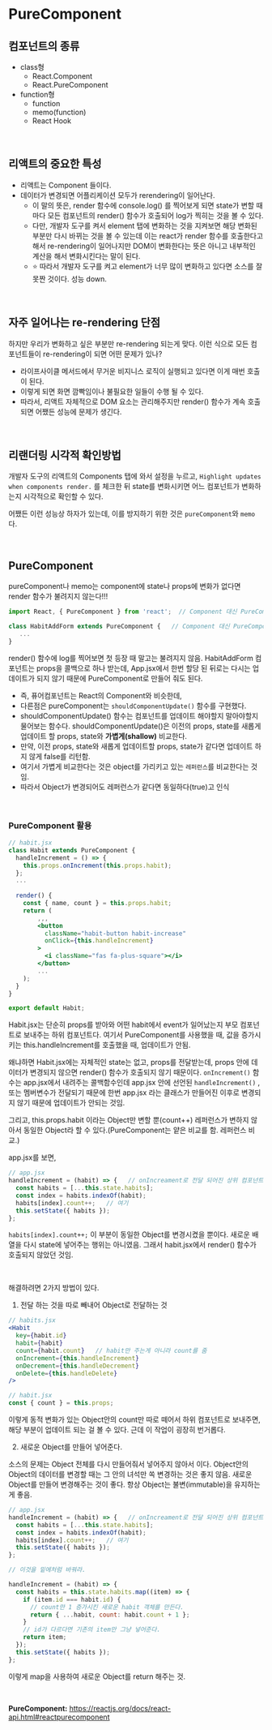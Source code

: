 # PureComponent



## 컴포넌트의 종류

- class형
  - React.Component
  - React.PureComponent
- function형
  - function
  - memo(function)
  - React Hook

<br/>

## 리액트의 중요한 특성

- 리액트는 Component 들이다.
- 데이터가 변경되면 어플리케이션 모두가 rerendering이 일어난다.
  - 이 말의 뜻은, render 함수에 console.log() 를 찍어보게 되면 state가 변할 때마다 모든 컴포넌트의 render() 함수가 호출되어 log가 찍히는 것을 볼 수 있다.
  - 다만, 개발자 도구를 켜서 element 탭에 변화하는 것을 지켜보면 해당 변화된 부분만 다시 바뀌는 것을 볼 수 있는데 이는 react가 render 함수를 호출한다고 해서 re-rendering이 일어나지만 DOM이 변화한다는 뜻은 아니고 내부적인 계산을 해서 변화시킨다는 말이 된다.
  - ⭐️ 따라서 개발자 도구를 켜고 element가 너무 많이 변화하고 있다면 소스를 잘못짠 것이다. 성능 down.

<br/>

## 자주 일어나는 re-rendering 단점

하지만 우리가 변화하고 싶은 부분만 re-rendering 되는게 맞다. 이런 식으로 모든 컴포넌트들이 re-rendering이 되면 어떤 문제가 있나?

- 라이프사이클 메서드에서 무거운 비지니스 로직이 실행되고 있다면 이게 매번 호출이 된다.
- 이렇게 되면 화면 깜빡임이나 불필요한 일들이 수행 될 수 있다.
- 따라서, 리액트 자체적으로 DOM 요소는 관리해주지만 render() 함수가 계속 호출되면 어쨌든 성능에 문제가 생긴다.

<br/>

## 리랜더링 시각적 확인방법

개발자 도구의 리액트의 Components 탭에 와서 설정을 누르고, `Highlight updates when components render.` 를 체크한 뒤 state를 변화시키면 어느 컴포넌트가 변화하는지 시각적으로 확인할 수 있다.

어쨌든 이런 성능상 하자가 있는데, 이를 방지하기 위한 것은 `pureComponent`와 `memo` 다.

<br/>

## PureComponent

pureComponent나 memo는 component에 state나 props에 변화가 없다면 render 함수가 불려지지 않는다!!!

```jsx
import React, { PureComponent } from 'react';  // Component 대신 PureComponent

class HabitAddForm extends PureComponent {   // Component 대신 PureComponent 상속
   ...
}
```

render() 함수에 log를 찍어보면 첫 등장 때 말고는 불려지지 않음. HabitAddForm 컴포넌트는 props을 콜백으로 하나 받는데, App.jsx에서 한번 할당 된 뒤로는 다시는 업데이트가 되지 않기 때문에 PureComponent로 만들어 줘도 된다.

- 즉, 퓨어컴포넌트는 React의 Component와 비슷한데, 
- 다른점은 pureComponent는 `shouldComponentUpdate()` 함수를 구현했다. 
- shouldComponentUpdate() 함수는 컴포넌트를 업데이트 해야할지 말아야할지 물어보는 함수다. shouldComponentUpdate()은 이전의 props, state를 새롭게 업데이트 할 props, state와 **가볍게(shallow)** 비교한다.
- 만약, 이전 props, state와 새롭게 업데이트할 props, state가 같다면 업데이트 하지 않게 false를 리턴함.
- 여기서 가볍게 비교한다는 것은 object를 가리키고 있는 `레퍼런스`를 비교한다는 것임.
- 따라서 Object가 변경되어도 레퍼런스가 같다면 동일하다(true)고 인식

<br/>

### PureComponent 활용

```jsx
// habit.jsx
class Habit extends PureComponent {
  handleIncrement = () => {
    this.props.onIncrement(this.props.habit);
  };
  ...
  
  render() {
    const { name, count } = this.props.habit;
    return (
        ,,,
        <button
          className="habit-button habit-increase"
          onClick={this.handleIncrement}
        >
          <i className="fas fa-plus-square"></i>
        </button>
        ...
    );
  }
}

export default Habit;

```

Habit.jsx는 단순히 props를 받아와 어떤 habit에서 event가 일어났는지 부모 컴포넌트로 보내주는 하위 컴포넌트다. 여기서 PureComponent를 사용했을 때, 값을 증가시키는 this.handleIncrement를 호출했을 때, 업데이트가 안됨.

왜냐하면 Habit.jsx에는 자체적인 state는 없고, props를 전달받는데, props 안에 데이터가 변경되지 않으면 render() 함수가 호출되지 않기 때문이다. `onIncrement()` 함수는 app.jsx에서 내려주는 콜백함수인데 app.jsx 안에 선언된 `handleIncrement()` , 또는 멤버변수가 전달되기 때문에 한번 app.jsx 라는 클래스가 만들어진 이후로 변경되지 않기 때문에 업데이트가 안되는 것임.

그리고, this.props.habit 이라는 Object만 변할 뿐(count++) 레퍼런스가 변하지 않아서 동일한 Object라 할 수 있다.(PureComponent는 얕은 비교를 함. 레퍼런스 비교.)

app.jsx를 보면,

```jsx
// app.jsx
handleIncrement = (habit) => {   // onIncreament로 전달 되어진 상위 컴포넌트의 메서드
  const habits = [...this.state.habits];
  const index = habits.indexOf(habit);
  habits[index].count++;   // 여기
  this.setState({ habits });
};
```

`habits[index].count++;` 이 부분이 동일한 Object를 변경시켰을 뿐이다. 새로운 배열을 다시 state에 넣어주는 행위는 아니였음. 그래서 habit.jsx에서 render() 함수가 호출되지 않았던 것임.

<br/>

해결하려면 2가지 방법이 있다.

1. 전달 하는 것을 따로 빼내어 Object로 전달하는 것

```jsx
// habits.jsx
<Habit
  key={habit.id}
  habit={habit}
  count={habit.count}   // habit만 주는게 아니라 count를 줌
  onIncrement={this.handleIncrement}
  onDecrement={this.handleDecrement}
  onDelete={this.handleDelete}
/>
```

```jsx
// habit.jsx
const { count } = this.props;
```

이렇게 동적 변화가 있는 Object안의 count만 따로 떼어서 하위 컴포넌트로 보내주면, 해당 부분이 업데이트 되는 걸 볼 수 있다. 근데 이 작업이 굉장히 번거롭다.

2. 새로운 Object를 만들어 넣어준다.

소스의 문제는 Object 전체를 다시 만들어줘서 넣어주지 않아서 이다. Object안의 Object의 데이터를 변경할 때는 그 안의 녀석만 쏙 변경하는 것은 좋지 않음. 새로운 Object를 만들어 변경해주는 것이 좋다. 항상 Object는 불변(immutable)을 유지하는게 좋음.

```jsx
// app.jsx
handleIncrement = (habit) => {   // onIncreament로 전달 되어진 상위 컴포넌트의 메서드
  const habits = [...this.state.habits];
  const index = habits.indexOf(habit);
  habits[index].count++;   // 여기
  this.setState({ habits });
};

// 이것을 밑에처럼 바꿔라.

handleIncrement = (habit) => {
  const habits = this.state.habits.map((item) => {
    if (item.id === habit.id) {
      // count만 1 증가시킨 새로운 habit 객체를 만든다.
      return { ...habit, count: habit.count + 1 };
    }
    // id가 다르다면 기존의 item만 그냥 넣어준다.
    return item;
  });
  this.setState({ habits });
};
```

이렇게 map을 사용하여 새로운 Object를 return 해주는 것.

<br/>

**PureComponent:** https://reactjs.org/docs/react-api.html#reactpurecomponent

